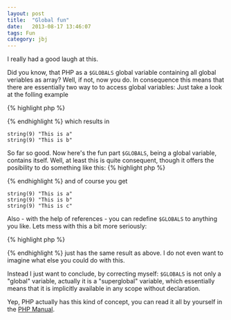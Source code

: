 ```yaml
---
layout: post
title:  "Global fun"
date:   2013-08-17 13:46:07
tags: Fun
category: jbj
---
```


I really had a good laugh at this.

Did you know, that PHP as a `$GLOBALS` global variable containing all global veriables as array? Well, if not, now you do. In consequence this means that there are essentially two way to to access global variables: Just take a look at the folling example

{% highlight php %}
<?php
$a = "This is a";
$GLOBALS['b'] = "This is b";
var_dump($GLOBALS['a']);
var_dump($b);
?>
{% endhighlight %}
which results in

~~~
string(9) "This is a"
string(9) "This is b"
~~~

So far so good. Now here's the fun part `$GLOBALS`, being a global variable, contains itself. Well, at least this is quite consequent, though it offers the posibility to do something like this:
{% highlight php %}
<?php
$a = "This is a";
$GLOBALS['b'] = "This is b";
$GLOBALS['GLOBALS']['c'] = "This is c";
var_dump($GLOBALS['a']);
var_dump($GLOBALS['GLOBALS']['b']);
var_dump($c);
?>
{% endhighlight %}
and of course you get

~~~
string(9) "This is a"
string(9) "This is b"
string(9) "This is c"
~~~

Also - with the help of references - you can redefine `$GLOBALS` to anything you like. Lets mess with this a bit more seriously:

{% highlight php %}
<?php
$a = &$GLOBALS;
$a['b'] = "This is b";
$a['a']['c'] = "This is c";
$a['a'] = "This is a";
var_dump($a);
var_dump($b);
var_dump($c);
?>
{% endhighlight %}
just has the same result as above. I do not even want to imagine what else you could do with this.

Instead I just want to conclude, by correcting myself: `$GLOBALS` is not only a "global" variable, actually it is a "superglobal" variable, which essentially means that it is implicitly available in any scope without declaration.

Yep, PHP actually has this kind of concept, you can read it all by yourself in the [PHP Manual](http://www.php.net/manual/en/language.variables.superglobals.php).